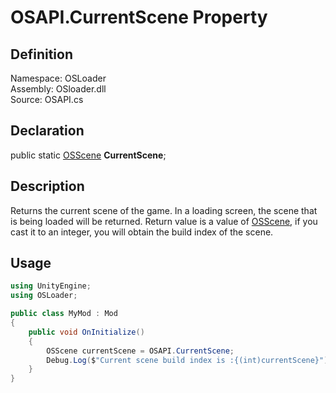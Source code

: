 # OSAPI.CurrentScene Property

## Definition
Namespace: OSLoader  
Assembly: OSloader.dll  
Source: OSAPI.cs  

## Declaration
public static [OSScene](../Utilities/OSScene.md) **CurrentScene**;

## Description
Returns the current scene of the game. In a loading screen, the scene that is being loaded will be returned.
Return value is a value of [OSScene](../Utilities/OSScene.md), if you cast it to an integer, you will obtain the build index of the scene.

## Usage
```cs
using UnityEngine;
using OSLoader;

public class MyMod : Mod
{
    public void OnInitialize()
    {
        OSScene currentScene = OSAPI.CurrentScene;
        Debug.Log($"Current scene build index is :{(int)currentScene}");
    }
}
```
